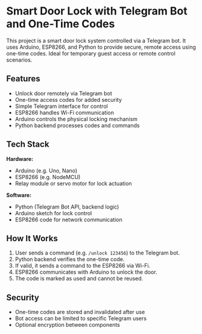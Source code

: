 # Smart Door Lock with Telegram Bot and One-Time Codes

This project is a smart door lock system controlled via a Telegram bot. It uses Arduino, ESP8266, and Python to provide secure, remote access using one-time codes. Ideal for temporary guest access or remote control scenarios.

## Features

- Unlock door remotely via Telegram bot
- One-time access codes for added security
- Simple Telegram interface for control
- ESP8266 handles Wi-Fi communication
- Arduino controls the physical locking mechanism
- Python backend processes codes and commands

## Tech Stack

**Hardware:**
- Arduino (e.g. Uno, Nano)
- ESP8266 (e.g. NodeMCU)
- Relay module or servo motor for lock actuation

**Software:**
- Python (Telegram Bot API, backend logic)
- Arduino sketch for lock control
- ESP8266 code for network communication

## How It Works

1. User sends a command (e.g. `/unlock 123456`) to the Telegram bot.
2. Python backend verifies the one-time code.
3. If valid, it sends a command to the ESP8266 via Wi-Fi.
4. ESP8266 communicates with Arduino to unlock the door.
5. The code is marked as used and cannot be reused.

## Security

- One-time codes are stored and invalidated after use
- Bot access can be limited to specific Telegram users
- Optional encryption between components
